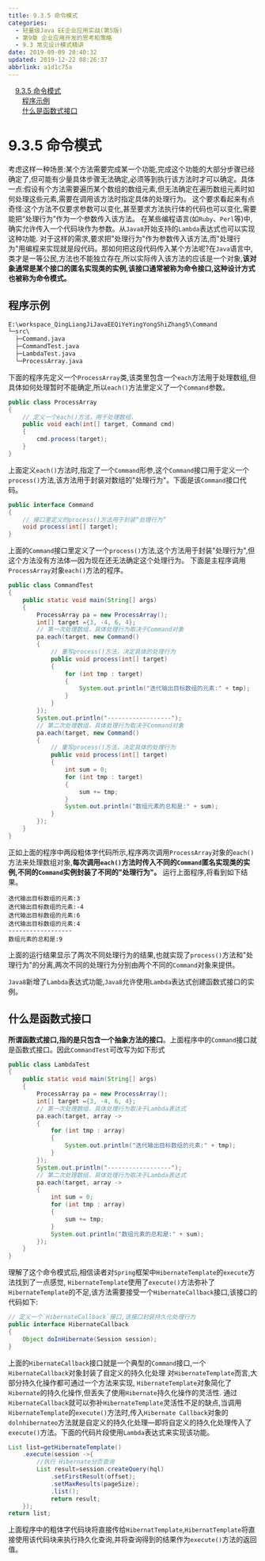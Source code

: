 ```yaml
---
title: 9.3.5 命令模式
categories: 
  - 轻量级Java EE企业应用实战(第5版)
  - 第9章 企业应用开发的思考和策略
  - 9.3 常见设计模式精讲
date: 2019-09-09 20:40:32
updated: 2019-12-22 08:26:37
abbrlink: a1d1c75a
---
```

<div id='my_toc'><a href="/JavaReadingNotes/a1d1c75a/#9-3-5-命令模式" class="header_1">9.3.5 命令模式</a><br><a href="/JavaReadingNotes/a1d1c75a/#程序示例" class="header_2">程序示例</a><br><a href="/JavaReadingNotes/a1d1c75a/#什么是函数式接口" class="header_2">什么是函数式接口</a><br></div>
<style>.header_1{margin-left: 1em;}.header_2{margin-left: 2em;}.header_3{margin-left: 3em;}.header_4{margin-left: 4em;}.header_5{margin-left: 5em;}.header_6{margin-left: 6em;}</style>
<!--more-->
<script>if (navigator.platform.search('arm')==-1){document.getElementById('my_toc').style.display = 'none';}var e,p = document.getElementsByTagName('p');while (p.length>0) {e = p[0];e.parentElement.removeChild(e);}</script>

<!--end-->
<!--SSTStart-->
# 9.3.5 命令模式 #
考虑这样一种场景:某个方法需要完成某一个功能,完成这个功能的大部分步骤已经确定了,但可能有少量具体步骤无法确定,必须等到执行该方法时才可以确定。具体一点:假设有个方法需要遍历某个数组的数组元素,但无法确定在遍历数组元素时如何处理这些元素,需要在调用该方法时指定具体的处理行为。
这个要求看起来有点奇怪:这个方法不仅要求参数可以变化,甚至要求方法执行体的代码也可以变化,需要能把“处理行为”作为一个参数传入该方法。
在某些编程语言(如`Ruby`、`Perl`等)中,确实允许传入一个代码块作为参数。从`Java8`开始支持的`Lambda`表达式也可以实现这种功能.
对于这样的需求,要求把"处理行为"作为参数传入该方法,而"处理行为"用编程来实现就是段代码。那如何把这段代码传入某个方法呢?在`Java`语言中,类才是一等公民,方法也不能独立存在,所以实际传入该方法的应该是一个对象,**该对象通常是某个接口的匿名实现类的实例,该接口通常被称为命令接口,这种设计方式也被称为命令模式。**
## 程序示例 ##
```cmd
E:\workspace_QingLiangJiJavaEEQiYeYingYongShiZhang5\Command
└─src\
  ├─Command.java
  ├─CommandTest.java
  ├─LambdaTest.java
  └─ProcessArray.java
```
下面的程序先定义一个`ProcessArray`类,该类里包含一个`each`方法用于处理数组,但具体如何处理暂时不能确定,所以`each()`方法里定义了一个`Command`参数。
```java
public class ProcessArray
{
    // 定义一个each()方法，用于处理数组，
    public void each(int[] target, Command cmd)
    {
        cmd.process(target);
    }
}
```
上面定义`each()`方法时,指定了一个`Command`形参,这个`Command`接口用于定义一个`process()`方法,该方法用于封装对数组的"处理行为"。下面是该`Command`接口代码。
```java
public interface Command
{
    // 接口里定义的process()方法用于封装“处理行为”
    void process(int[] target);
}
```
上面的`Command`接口里定义了一个`process()`方法,这个方法用于封装"处理行为",但这个方法没有方法体—因为现在还无法确定这个处理行为。
下面是主程序调用`ProcessArray`对象`each()`方法的程序。
```java
public class CommandTest
{
    public static void main(String[] args)
    {
        ProcessArray pa = new ProcessArray();
        int[] target ={3, -4, 6, 4};
        // 第一次处理数组，具体处理行为取决于Command对象
        pa.each(target, new Command()
        {
            // 重写process()方法，决定具体的处理行为
            public void process(int[] target)
            {
                for (int tmp : target)
                {
                    System.out.println("迭代输出目标数组的元素:" + tmp);
                }
            }
        });
        System.out.println("------------------");
        // 第二次处理数组，具体处理行为取决于Command对象
        pa.each(target, new Command()
        {
            // 重写process()方法，决定具体的处理行为
            public void process(int[] target)
            {
                int sum = 0;
                for (int tmp : target)
                {
                    sum += tmp;
                }
                System.out.println("数组元素的总和是:" + sum);
            }
        });
    }
}
```
正如上面的程序中两段粗体字代码所示,程序两次调用`ProcessArray`对象的`each()`方法来处理数组对象,**每次调用`each()`方法时传入不同的`Command`匿名实现类的实例,不同的`Command`实例封装了不同的"处理行为"。**
运行上面程序,将看到如下结果。
```
迭代输出目标数组的元素:3
迭代输出目标数组的元素:-4
迭代输出目标数组的元素:6
迭代输出目标数组的元素:4
------------------
数组元素的总和是:9
```
上面的运行结果显示了两次不同处理行为的结果,也就实现了`process()`方法和"处理行为"的分离,两次不同的处理行为分别由两个不同的`Command`对象来提供。

`Java8`新增了`Lambda`表达式功能,`Java8`允许使用`Lambda`表达式创建函数式接口的实例。
## 什么是函数式接口 ##
**所谓函数式接口,指的是只包含一个抽象方法的接口**。上面程序中的`Command`接口就是函数式接口。因此`CommandTest`可改写为如下形式
```java
public class LambdaTest
{
    public static void main(String[] args)
    {
        ProcessArray pa = new ProcessArray();
        int[] target ={3, -4, 6, 4};
        // 第一次处理数组，具体处理行为取决于Lambda表达式
        pa.each(target, array ->
        {
            for (int tmp : array)
            {
                System.out.println("迭代输出目标数组的元素:" + tmp);
            }
        });
        System.out.println("------------------");
        // 第二次处理数组，具体处理行为取决于Lambda表达式
        pa.each(target, array ->
        {
            int sum = 0;
            for (int tmp : array)
            {
                sum += tmp;
            }
            System.out.println("数组元素的总和是:" + sum);
        });
    }
}
```
理解了这个命令模式后,相信读者对`Spring`框架中`HibernateTemplate`的`execute`方法找到了一点感觉, `HibernateTemplate`使用了`execute()`方法弥补了`HibernateTemplate`的不足,该方法需要接受一个`HibernateCallback`接口,该接口的代码如下:
```java
// 定义一个`HibernateCallback`接口,该接口封装持久化处理行为
public interface HibernateCallback
{
    Object doInHibernate(Session session);
}
```
上面的`HibernateCallback`接口就是一个典型的`Command`接口,一个`HibernateCallback`对象封装了自定义的持久化处理
对`HibernateTemplate`而言,大部分持久化操作都可通过一个方法来实现, `HibernateTemplate`对象简化了`Hibernate`的持久化操作,但丢失了使用`Hibernate`持久化操作的灵活性.
通过`HibernateCallback`就可以弥补`HibernateTemplate`灵活性不足的缺点,当调用`HibernateTemplate`的`execute()`方法时,传入`Hibernate Callback`对象的`dolnhibernateo`方法就是自定义的持久化处理—即将自定义的持久化处理传入了`execute()`方法。下面的代码片段使用`Lambda`表达式来实现该功能。
```java
List list=getHibernateTemplate()
    .execute(session ->{
        //执行 Hibernate分页查询
        List result=session.createQuery(hql)
            .setFirstResult(offset);
            .setMaxResults(pageSize);
            .list();
            return result;
    });
return list;
```
上面程序中的粗体字代码块将直接传给`HibernatTemplate`,`HibernatTemplate`将直接使用该代码块来执行持久化查询,并将查询得到的结果作为`execute()`方法的返回值。
<!--SSTStop-->

